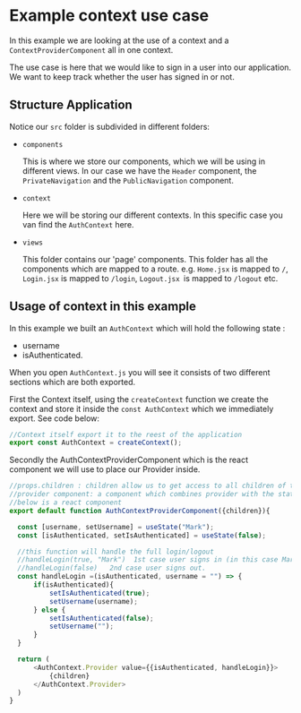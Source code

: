 # Example context use case
In this example we are looking at the use of a context and a `ContextProviderComponent` all in one context. 

The use case is here that we would like to sign in a user into our application. We want to keep track whether the user has signed in or not. 

## Structure Application

Notice our `src` folder is subdivided in different folders: 
- `components `

    This is where we store our components, which we will be using in different views. In our case we have the `Header` component, the `PrivateNavigation` and  the `PublicNavigation` component.
- `context`

    Here we will be storing our different contexts. In this specific case you van find the `AuthContext` here.

- `views` 
    
    This folder contains our 'page' components. This folder has all the components which are mapped to a route. 
    e.g. `Home.jsx` is mapped to `/`, `Login.jsx` is mapped to `/login`, `Logout.jsx `is mapped to `/logout` etc.


## Usage of context in this example

In this example we built an `AuthContext` which will hold the following state : 

- username 
- isAuthenticated.

 When you open `AuthContext.js` you will see it consists of two different sections which are both exported. 

 First the Context itself, using the `createContext` function we create the context and store it inside the `const AuthContext` which we immediately export. See code below: 
 
 ````javascript
 //Context itself export it to the reest of the application
export const AuthContext = createContext();
 ````

 Secondly the AuthContextProviderComponent which is the react component we will use to place our Provider inside. 

  ````javascript
//props.children : children allow us to get access to all children of the component
//provider component: a component which combines provider with the state.
//below is a react component 
export default function AuthContextProviderComponent({children}){

    const [username, setUsername] = useState("Mark");
    const [isAuthenticated, setIsAuthenticated] = useState(false);

    //this function will handle the full login/logout
    //handleLogin(true, "Mark")  1st case user signs in (in this case Mark)
    //handleLogin(false)   2nd case user signs out. 
    const handleLogin =(isAuthenticated, username = "") => {
        if(isAuthenticated){
            setIsAuthenticated(true);
            setUsername(username);
        } else {
            setIsAuthenticated(false);
            setUsername("");
        }
    }

    return (
        <AuthContext.Provider value={{isAuthenticated, handleLogin}}>
            {children}
        </AuthContext.Provider>
    )
}
 ````

